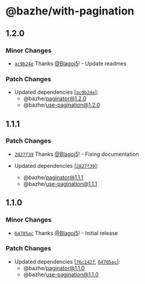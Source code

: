 # @bazhe/with-pagination

## 1.2.0

### Minor Changes

- [`ac9b24e`](https://github.com/Blagoj5/pagination/commit/ac9b24ecea946ede610ca9ef5b54aa05cd00bc0e) Thanks [@Blagoj5](https://github.com/Blagoj5)! - Update readmes

### Patch Changes

- Updated dependencies [[`ac9b24e`](https://github.com/Blagoj5/pagination/commit/ac9b24ecea946ede610ca9ef5b54aa05cd00bc0e)]:
  - @bazhe/paginator@1.2.0
  - @bazhe/use-pagination@1.2.0

## 1.1.1

### Patch Changes

- [`2827f39`](https://github.com/Blagoj5/pagination/commit/2827f3910aec631f344a43a783311b385b26b7dc) Thanks [@Blagoj5](https://github.com/Blagoj5)! - Fixing documentation

- Updated dependencies [[`2827f39`](https://github.com/Blagoj5/pagination/commit/2827f3910aec631f344a43a783311b385b26b7dc)]:
  - @bazhe/paginator@1.1.1
  - @bazhe/use-pagination@1.1.1

## 1.1.0

### Minor Changes

- [`64705ac`](https://github.com/Blagoj5/pagination/commit/64705ac1c9cf1628563a2a16306693984bc95489) Thanks [@Blagoj5](https://github.com/Blagoj5)! - Initial release

### Patch Changes

- Updated dependencies [[`76c142f`](https://github.com/Blagoj5/pagination/commit/76c142f4cd3b0e1a6edafabf860df430a8a6dc3d), [`64705ac`](https://github.com/Blagoj5/pagination/commit/64705ac1c9cf1628563a2a16306693984bc95489)]:
  - @bazhe/paginator@1.1.0
  - @bazhe/use-pagination@1.1.0
